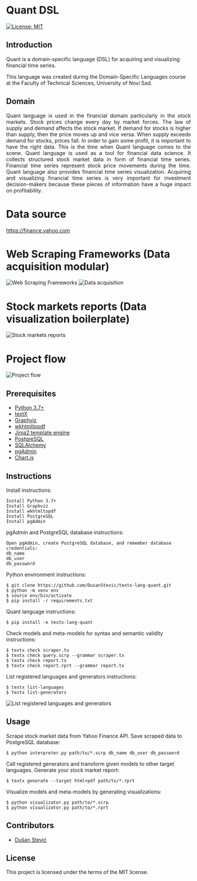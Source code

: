 # Quant DSL 
[![License: MIT](https://img.shields.io/badge/License-MIT-yellow.svg)](https://opensource.org/licenses/MIT) 

## Introduction
Quant is a domain-specific language (DSL) for acquiring and visualizing financial time series.

This language was created during the Domain-Specific Languages course at the Faculty of Technical Sciences, University of Novi Sad.

## Domain
<p align="justify">
    Quant language is used in the financial domain particularly in the stock markets. Stock prices change every day by market forces. The law of supply and demand affects the stock market. If demand for stocks is higher than supply, then the price moves up and vice versa. When supply exceeds demand for stocks, prices fall. In order to gain some profit, it is important to have the right data. This is the time when Quant language comes to the scene.
Quant language is used as a tool for financial data science. It collects structured stock market data in form of financial time series. Financial time series represent stock price movements during the time. Quant language also provides financial time series visualization. Acquiring and visualizing financial time series is very important for investment decision-makers because these pieces of information have a huge impact on profitability.
</p>


# Data source
https://finance.yahoo.com
# Web Scraping Frameworks (Data acquisition modular)
![Web Scraping Frameworks](https://res.cloudinary.com/djxkexzcr/image/upload/v1611055729/DSL/Web_Scraping_Frameworks_fm0ksp.png "Web Scraping Frameworks")
![Data acquisition](https://res.cloudinary.com/djxkexzcr/image/upload/v1611058593/DSL/Data_acquisition_taapgm.png "Data acquisition")
# Stock markets reports (Data visualization boilerplate)
![Stock markets reports](https://res.cloudinary.com/djxkexzcr/image/upload/v1611058472/DSL/Stock_markets_reports_s1cfu7.png "Stock markets reports")
# Project flow
![Project flow](https://res.cloudinary.com/djxkexzcr/image/upload/v1611057271/DSL/Project_flow_lr6rtv.png "Project flow")

## Prerequisites
- [Python 3.7+](https://www.python.org/downloads/)
- [textX](https://github.com/textX/textX)
- [Graphviz](http://graphviz.org)
- [wkhtmltopdf](https://wkhtmltopdf.org/downloads.html)
- [Jinja2 template engine](https://jinja.palletsprojects.com/en/3.0.x/)
- [PostgreSQL](https://www.postgresql.org)
- [SQLAlchemy](https://www.sqlalchemy.org)
- [pgAdmin](https://www.pgadmin.org)
- [Chart.js](https://www.chartjs.org)

## Instructions
Install instructions:
```
Install Python 3.7+
Install Graphviz
Install wkhtmltopdf
Install PostgreSQL
Install pgAdmin
```
pgAdmin and PostgreSQL database instructions:
```
Open pgAdmin, create PostgreSQL database, and remember database credentials:
db_name
db_user
db_password
```
Python environment instructions:
```
$ git clone https://github.com/DusanStevic/textx-lang-quant.git
$ python -m venv env
$ source env/bin/activate
$ pip install -r requirements.txt
```
Quant language instructions:
```
$ pip install -e textx-lang-quant
```
Check models and meta-models for syntax and semantic validity instructions:
```
$ textx check scraper.tx
$ textx check query.scrp --grammar scraper.tx
$ textx check report.tx
$ textx check report.rprt --grammar report.tx
```
List registered languages and generators instructions:
```
$ textx list-languages
$ textx list-generators
```
![List registered languages and generators](https://res.cloudinary.com/djxkexzcr/image/upload/v1624357391/DSL/generators_and_languages_zpg9ct.png)

## Usage
Scrape stock market data from Yahoo Finance API. Save scraped data to PostgreSQL database:
```
$ python interpreter.py path/to/*.scrp db_name db_user db_password
```
Call registered generators and transform given models to other target languages. Generate your stock market report:
```
$ textx generate --target html+pdf path/to/*.rprt
```
Visualize models and meta-models by generating visualizations:
```
$ python visualizator.py path/to/*.scrp
$ python visualizator.py path/to/*.rprt
```
## Contributors
- [Dušan Stević](https://github.com/DusanStevic)

## License
This project is licensed under the terms of the MIT license.
